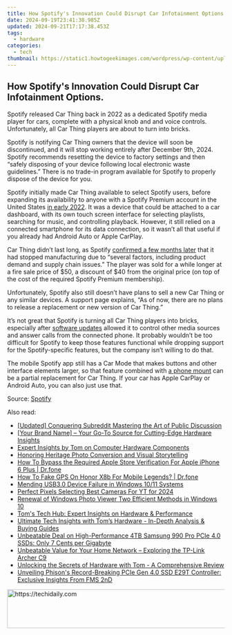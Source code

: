 ```yaml
---
title: How Spotify's Innovation Could Disrupt Car Infotainment Options.
date: 2024-09-19T23:41:38.985Z
updated: 2024-09-21T17:17:38.453Z
tags:
  - hardware
categories:
  - tech
thumbnail: https://static1.howtogeekimages.com/wordpress/wp-content/uploads/2024/05/carthing.jpg
---
```


## How Spotify's Innovation Could Disrupt Car Infotainment Options.

Spotify released Car Thing back in 2022 as a dedicated Spotify media player for cars, complete with a physical knob and and voice controls. Unfortunately, all Car Thing players are about to turn into bricks.

 Spotify is notifying Car Thing owners that the device will soon be discontinued, and it will stop working entirely after December 9th, 2024\. Spotify recommends resetting the device to factory settings and then “safely disposing of your device following local electronic waste guidelines.” There is no trade-in program available for Spotify to properly dispose of the device for you.

 Spotify initially made Car Thing available to select Spotify users, before expanding its availability to anyone with a Spotify Premium account in the United States [in early 2022](https://some-skills.techidaily.com/understanding-the-quantum-leap-hdr-innovations-for-2024/). It was a device that could be attached to a car dashboard, with its own touch screen interface for selecting playlists, searching for music, and controlling playback. However, it still relied on a connected smartphone for its data connection, so it wasn’t all that useful if you already had Android Auto or Apple CarPlay.

 Car Thing didn’t last long, as Spotify [confirmed a few months later](https://some-guidance.techidaily.com/2024-approved-personalize-and-edit-iphone-ringtones-easily/) that it had stopped manufacturing due to “several factors, including product demand and supply chain issues.” The player was sold for a while longer at a fire sale price of $50, a discount of $40 from the original price (on top of the cost of the required Spotify Premium membership).

 Unfortunately, Spotify also still doesn’t have plans to sell a new Car Thing or any similar devices. A support page explains, “As of now, there are no plans to release a replacement or new version of Car Thing.”

 It’s not great that Spotify is turning all Car Thing players into bricks, especially after [software updates](https://newsroom.spotify.com/2022-04-07/spotifys-car-thing-device-debuts-new-features/) allowed it to control other media sources and answer calls from the connected phone. It probably wouldn’t be too difficult for Spotify to keep those features functional while dropping support for the Spotify-specific features, but the company isn’t willing to do that.

 The mobile Spotify app still has a Car Mode that makes buttons and other interface elements larger, so that feature combined with [a phone mount](https://extra-hints.techidaily.com/faster-film-fun-time-lapse-techniques-for-iphones/) can be a partial replacement for Car Thing. If your car has Apple CarPlay or Android Auto, you can also just use that.

 Source: [Spotify](https://support.spotify.com/us/article/car-thing-discontinued/)

<ins class="adsbygoogle"
     style="display:block"
     data-ad-format="autorelaxed"
     data-ad-client="ca-pub-7571918770474297"
     data-ad-slot="1223367746"></ins>

<ins class="adsbygoogle"
     style="display:block"
     data-ad-client="ca-pub-7571918770474297"
     data-ad-slot="8358498916"
     data-ad-format="auto"
     data-full-width-responsive="true"></ins>

<span class="atpl-alsoreadstyle">Also read:</span>
<div><ul>
<li><a href="https://extra-hints.techidaily.com/updated-conquering-subreddit-mastering-the-art-of-public-discussion/"><u>[Updated] Conquering Subreddit Mastering the Art of Public Discussion</u></a></li>
<li><a href="https://hardware-reviews.techidaily.com/your-brand-name-your-go-to-source-for-cutting-edge-hardware-insights/"><u>[Your Brand Name] – Your Go-To Source for Cutting-Edge Hardware Insights</u></a></li>
<li><a href="https://hardware-reviews.techidaily.com/expert-insights-by-tom-on-computer-hardware-components/"><u>Expert Insights by Tom on Computer Hardware Components</u></a></li>
<li><a href="https://extra-hints.techidaily.com/honoring-heritage-photo-conversion-and-visual-storytelling/"><u>Honoring Heritage Photo Conversion and Visual Storytelling</u></a></li>
<li><a href="https://iphone-unlock.techidaily.com/how-to-bypass-the-required-apple-store-verification-for-apple-iphone-6-plus-drfone-by-drfone-ios/"><u>How To Bypass the Required Apple Store Verification For Apple iPhone 6 Plus | Dr.fone</u></a></li>
<li><a href="https://fake-location.techidaily.com/how-to-fake-gps-on-honor-x8b-for-mobile-legends-drfone-by-drfone-virtual-android/"><u>How To Fake GPS On Honor X8b For Mobile Legends? | Dr.fone</u></a></li>
<li><a href="https://win11.techidaily.com/mending-usb30-device-failure-in-windows-1011-systems/"><u>Mending USB3.0 Device Failure in Windows 10/11 Systems</u></a></li>
<li><a href="https://youtube-zero.techidaily.com/ct-pixels-selecting-best-cameras-for-yt-for-2024/"><u>Perfect Pixels Selecting Best Cameras For YT for 2024</u></a></li>
<li><a href="https://extra-information.techidaily.com/renewal-of-windows-photo-viewer-two-efficient-methods-in-windows-10/"><u>Renewal of Windows Photo Viewer Two Efficient Methods in Windows 10</u></a></li>
<li><a href="https://hardware-reviews.techidaily.com/toms-tech-hub-expert-insights-on-hardware-and-performance/"><u>Tom's Tech Hub: Expert Insights on Hardware & Performance</u></a></li>
<li><a href="https://hardware-reviews.techidaily.com/ultimate-tech-insights-with-toms-hardware-in-depth-analysis-and-buying-guides/"><u>Ultimate Tech Insights with Tom’s Hardware - In-Depth Analysis & Buying Guides</u></a></li>
<li><a href="https://hardware-reviews.techidaily.com/unbeatable-deal-on-high-performance-4tb-samsung-990-pro-pcie-40-ssds-only-7-cents-per-gigabyte/"><u>Unbeatable Deal on High-Performance 4TB Samsung 990 Pro PCIe 4.0 SSDs: Only 7 Cents per Gigabyte</u></a></li>
<li><a href="https://buynow-reviews.techidaily.com/unbeatable-value-for-your-home-network-exploring-the-tp-link-archer-c9/"><u>Unbeatable Value for Your Home Network – Exploring the TP-Link Archer C9</u></a></li>
<li><a href="https://hardware-reviews.techidaily.com/unlocking-the-secrets-of-hardware-with-tom-a-comprehensive-review/"><u>Unlocking the Secrets of Hardware with Tom - A Comprehensive Review</u></a></li>
<li><a href="https://hardware-reviews.techidaily.com/unveiling-phisons-record-breaking-pcie-gen-40-ssd-e29t-controller-exclusive-insights-from-fms-2nd/"><u>Unveiling Phison's Record-Breaking PCIe Gen 4.0 SSD E29T Controller: Exclusive Insights From FMS 2nD</u></a></li>
</ul></div>

<!-- affiliate ads begin -->
<a href="https://unicoeye.pxf.io/c/5597632/2134495/18498" target="_top" id="2134495">
  <img src="//a.impactradius-go.com/display-ad/18498-2134495" border="0" alt="https://techidaily.com" width="728" height="90"/>
</a>
<img height="0" width="0" src="https://unicoeye.pxf.io/i/5597632/2134495/18498" style="position:absolute;visibility:hidden;" border="0" />
<!-- affiliate ads end -->

